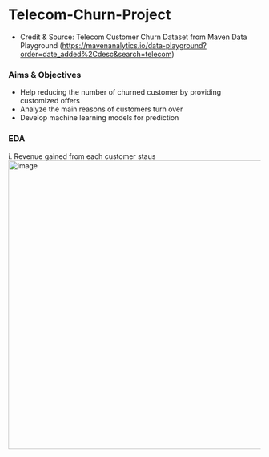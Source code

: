 # Telecom-Churn-Project
- Credit & Source: Telecom Customer Churn Dataset from Maven Data Playground (https://mavenanalytics.io/data-playground?order=date_added%2Cdesc&search=telecom)
### Aims & Objectives
- Help reducing the number of churned customer by providing customized offers
- Analyze the main reasons of customers turn over
- Develop machine learning models for prediction
### EDA
i. Revenue gained from each customer staus
<img width="576" alt="image" src="https://github.com/user-attachments/assets/a3a14d5a-67ea-436b-b18a-e6a7b33a96b9" />

